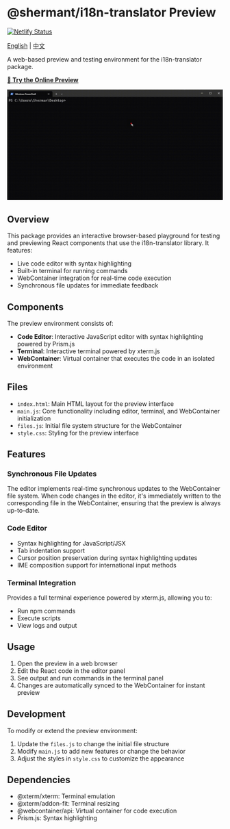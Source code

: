 # @shermant/i18n-translator Preview

[![Netlify Status](https://api.netlify.com/api/v1/badges/0b28abb1-1b21-438d-9b9c-9e4ec0d60cce/deploy-status)](https://app.netlify.com/sites/i18n-translator/deploys)

[English](./README.md) | [中文](./README.zh.md)

A web-based preview and testing environment for the i18n-translator package.

**[🔗 Try the Online Preview](https://i18n-translator.netlify.app/)**

![Preview of i18n-translator in action](./preview.gif)

## Overview

This package provides an interactive browser-based playground for testing and previewing React components that use the i18n-translator library. It features:

- Live code editor with syntax highlighting
- Built-in terminal for running commands
- WebContainer integration for real-time code execution
- Synchronous file updates for immediate feedback

## Components

The preview environment consists of:

- **Code Editor**: Interactive JavaScript editor with syntax highlighting powered by Prism.js
- **Terminal**: Interactive terminal powered by xterm.js
- **WebContainer**: Virtual container that executes the code in an isolated environment

## Files

- `index.html`: Main HTML layout for the preview interface
- `main.js`: Core functionality including editor, terminal, and WebContainer initialization
- `files.js`: Initial file system structure for the WebContainer
- `style.css`: Styling for the preview interface

## Features

### Synchronous File Updates

The editor implements real-time synchronous updates to the WebContainer file system. When code changes in the editor, it's immediately written to the corresponding file in the WebContainer, ensuring that the preview is always up-to-date.

### Code Editor

- Syntax highlighting for JavaScript/JSX
- Tab indentation support
- Cursor position preservation during syntax highlighting updates
- IME composition support for international input methods

### Terminal Integration

Provides a full terminal experience powered by xterm.js, allowing you to:
- Run npm commands
- Execute scripts
- View logs and output

## Usage

1. Open the preview in a web browser
2. Edit the React code in the editor panel
3. See output and run commands in the terminal panel
4. Changes are automatically synced to the WebContainer for instant preview

## Development

To modify or extend the preview environment:

1. Update the `files.js` to change the initial file structure
2. Modify `main.js` to add new features or change the behavior
3. Adjust the styles in `style.css` to customize the appearance

## Dependencies

- @xterm/xterm: Terminal emulation
- @xterm/addon-fit: Terminal resizing
- @webcontainer/api: Virtual container for code execution
- Prism.js: Syntax highlighting

